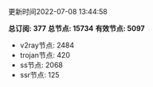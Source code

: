 更新时间2022-07-08 13:44:58

**总订阅: 377**
**总节点: 15734**
**有效节点: 5097**
- v2ray节点: 2484
- trojan节点: 420
- ss节点: 2068
- ssr节点: 125
